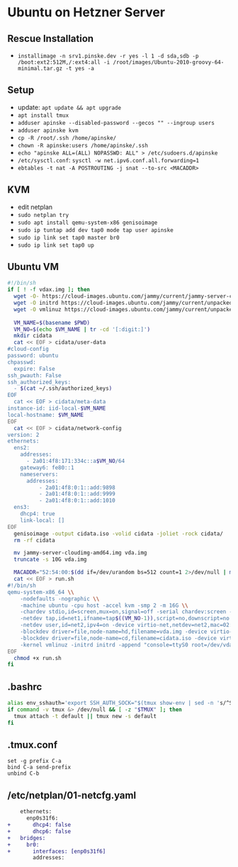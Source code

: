 # Ubuntu on Hetzner Server
## Rescue Installation
* `installimage -n srv1.pinske.dev -r yes -l 1 -d sda,sdb -p /boot:ext2:512M,/:ext4:all -i /root/images/Ubuntu-2010-groovy-64-minimal.tar.gz -t yes -a`

## Setup
* update: `apt update && apt upgrade`
* `apt install tmux`
* `adduser apinske --disabled-password --gecos "" --ingroup users`
* `adduser apinske kvm`
* `cp -R /root/.ssh /home/apinske/`
* `chown -R apinske:users /home/apinske/.ssh`
* `echo "apinske ALL=(ALL) NOPASSWD: ALL" > /etc/sudoers.d/apinske`
* `/etc/sysctl.conf`: `sysctl -w net.ipv6.conf.all.forwarding=1`
* `ebtables -t nat -A POSTROUTING -j snat --to-src <MACADDR>`

## KVM
* edit netplan
* `sudo netplan try`
* `sudo apt install qemu-system-x86 genisoimage`
* `sudo ip tuntap add dev tap0 mode tap user apinske`
* `sudo ip link set tap0 master br0`
* `sudo ip link set tap0 up`

## Ubuntu VM
```sh
#!/bin/sh                           
if [ ! -f vdax.img ]; then
  wget -O- https://cloud-images.ubuntu.com/jammy/current/jammy-server-cloudimg-amd64.tar.gz | tar xzf - jammy-server-cloudimg-amd64.img
  wget -O initrd https://cloud-images.ubuntu.com/jammy/current/unpacked/jammy-server-cloudimg-amd64-initrd-generic
  wget -O vmlinuz https://cloud-images.ubuntu.com/jammy/current/unpacked/jammy-server-cloudimg-amd64-vmlinuz-generic
                                                   
  VM_NAME=$(basename $PWD)
  VM_NO=$(echo $VM_NAME | tr -cd '[:digit:]')
  mkdir cidata  
  cat << EOF > cidata/user-data   
#cloud-config                     
password: ubuntu                  
chpasswd:
  expire: False
ssh_pwauth: False 
ssh_authorized_keys:
  - $(cat ~/.ssh/authorized_keys)                                                                     
EOF            
  cat << EOF > cidata/meta-data
instance-id: iid-local-$VM_NAME             
local-hostname: $VM_NAME 
EOF
  cat << EOF > cidata/network-config                                                                                                                                                                        
version: 2           
ethernets:
  ens2:              
    addresses:               
      - 2a01:4f8:171:334c::a$VM_NO/64                                                                 
    gateway6: fe80::1                                                                                 
    nameservers:                                                                                                                                                                                            
      addresses:                                                                                      
          - 2a01:4f8:0:1::add:9898                                                                    
          - 2a01:4f8:0:1::add:9999                                                                    
          - 2a01:4f8:0:1::add:1010                                                                    
  ens3:
    dhcp4: true
    link-local: []
EOF
  genisoimage -output cidata.iso -volid cidata -joliet -rock cidata/
  rm -rf cidata

  mv jammy-server-cloudimg-amd64.img vda.img
  truncate -s 10G vda.img

  MACADDR="52:54:00:$(dd if=/dev/urandom bs=512 count=1 2>/dev/null | md5sum | sed 's/^\(..\)\(..\)\(..\).*$/\1:\2:\3/')"
  cat << EOF > run.sh
#!/bin/sh
qemu-system-x86_64 \\
    -nodefaults -nographic \\
    -machine ubuntu -cpu host -accel kvm -smp 2 -m 16G \\
    -chardev stdio,id=screen,mux=on,signal=off -serial chardev:screen -mon screen \\
    -netdev tap,id=net1,ifname=tap$((VM_NO-1)),script=no,downscript=no -device virtio-net,netdev=net1,mac=$MACADDR \\
    -netdev user,id=net2,ipv4=on -device virtio-net,netdev=net2,mac=02:00:00:00:00:f$VM_NO \\
    -blockdev driver=file,node-name=hd,filename=vda.img -device virtio-blk,drive=hd \\
    -blockdev driver=file,node-name=cd,filename=cidata.iso -device virtio-blk,drive=cd \\
    -kernel vmlinuz -initrd initrd -append "console=ttyS0 root=/dev/vda"
EOF
  chmod +x run.sh
fi
```

## .bashrc
```bash
alias env_sshauth='export SSH_AUTH_SOCK="$(tmux show-env | sed -n 's/^SSH_AUTH_SOCK=//p')"'
if command -v tmux &> /dev/null && [ -z "$TMUX" ]; then
  tmux attach -t default || tmux new -s default
fi
```

## .tmux.conf
```
set -g prefix C-a
bind C-a send-prefix
unbind C-b
```

## /etc/netplan/01-netcfg.yaml
```diff
    ethernets:
      enp0s31f6: 
+       dhcp4: false
+       dhcp6: false
+   bridges:
+     br0:
+       interfaces: [enp0s31f6]
        addresses:
```
